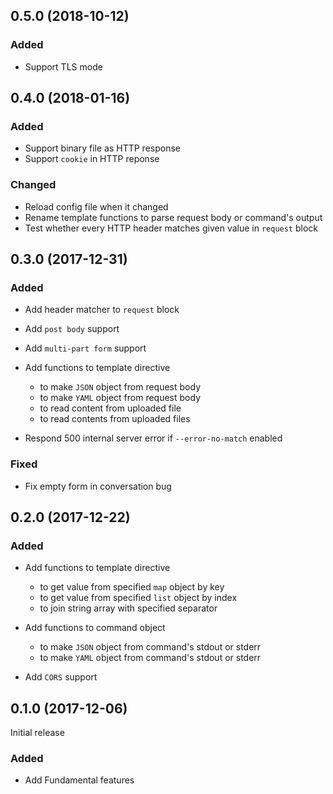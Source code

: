 ## 0.5.0 (2018-10-12)

### Added

- Support TLS mode

## 0.4.0 (2018-01-16)

### Added

- Support binary file as HTTP response
- Support `cookie` in HTTP reponse

### Changed

- Reload config file when it changed
- Rename template functions to parse request body or command's output
- Test whether every HTTP header matches given value in `request` block

## 0.3.0 (2017-12-31)

### Added

- Add header matcher to `request` block
- Add `post body` support
- Add `multi-part form` support

- Add functions to template directive
  - to make `JSON` object from request body
  - to make `YAML` object from request body
  - to read content from uploaded file
  - to read contents from uploaded files

- Respond 500 internal server error if `--error-no-match` enabled

### Fixed

- Fix empty form in conversation bug

## 0.2.0 (2017-12-22)

### Added

- Add functions to template directive
  - to get value from specified `map` object by key
  - to get value from specified `list` object by index
  - to join string array with specified separator

- Add functions to command object
  - to make `JSON` object from command's stdout or stderr
  - to make `YAML` object from command's stdout or stderr

- Add `CORS` support

## 0.1.0 (2017-12-06)

Initial release

### Added

- Add Fundamental features
